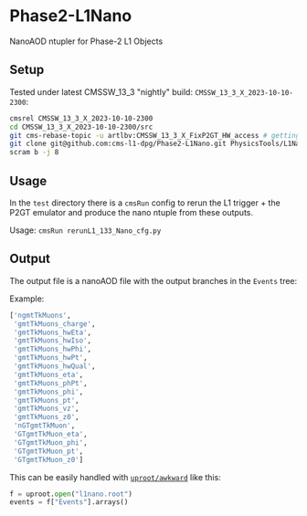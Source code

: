 # Phase2-L1Nano
NanoAOD ntupler for Phase-2 L1 Objects

## Setup

Tested under latest CMSSW_13_3 "nightly" build: `CMSSW_13_3_X_2023-10-10-2300`:

```bash
cmsrel CMSSW_13_3_X_2023-10-10-2300
cd CMSSW_13_3_X_2023-10-10-2300/src
git cms-rebase-topic -u artlbv:CMSSW_13_3_X_FixP2GT_HW_access # getting fix for P2GT HW access/conversion to int
git clone git@github.com:cms-l1-dpg/Phase2-L1Nano.git PhysicsTools/L1Nano
scram b -j 8
```

## Usage

In the `test` directory there is a `cmsRun` config to rerun the L1 trigger + the P2GT emulator and produce the nano ntuple from these outputs.

Usage: `cmsRun rerunL1_133_Nano_cfg.py`


## Output

The output file is a nanoAOD file with the output branches in the `Events` tree:

Example:

```python
['ngmtTkMuons',
 'gmtTkMuons_charge',
 'gmtTkMuons_hwEta',
 'gmtTkMuons_hwIso',
 'gmtTkMuons_hwPhi',
 'gmtTkMuons_hwPt',
 'gmtTkMuons_hwQual',
 'gmtTkMuons_eta',
 'gmtTkMuons_phPt',
 'gmtTkMuons_phi',
 'gmtTkMuons_pt',
 'gmtTkMuons_vz',
 'gmtTkMuons_z0',
 'nGTgmtTkMuon',
 'GTgmtTkMuon_eta',
 'GTgmtTkMuon_phi',
 'GTgmtTkMuon_pt',
 'GTgmtTkMuon_z0']
```

This can be easily handled with [`uproot/awkward`](https://gitlab.cern.ch/cms-podas23/dpg/trigger-exercise/-/blob/solutions/1_Intro_NanoAwk_Analysis_Solution.ipynb) like this:

```python
f = uproot.open("l1nano.root")
events = f["Events"].arrays() 
```